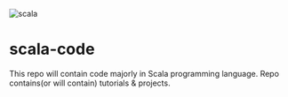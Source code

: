 
![scala](https://github.com/IshanRattan/scala-code/assets/47667268/55c04673-dbff-494a-9804-f4538faeaca5)

# scala-code
This repo will contain code majorly in Scala programming language. 
Repo contains(or will contain) tutorials &amp; projects.

